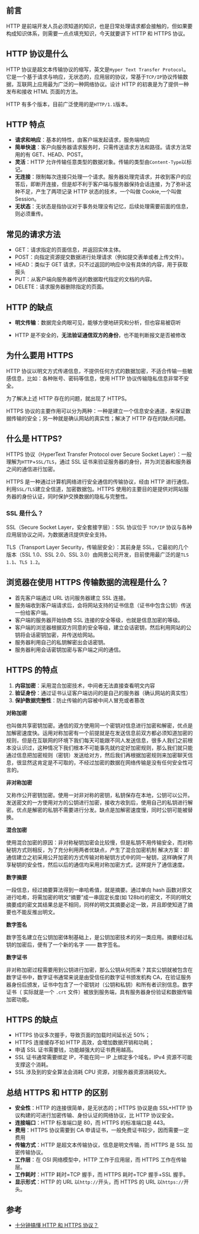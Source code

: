 ## 前言

HTTP 是前端开发人员必须知道的知识，也是日常处理请求都会接触的，但如果要构成知识体系，则需要一点点填充知识，今天就要讲下 HTTP 和 HTTPS 协议。

## HTTP 协议是什么

HTTP 协议是超文本传输协议的缩写，英文是`Hyper Text Transfer Protocol`。它是一个基于请求与响应，无状态的，应用层的协议，常基于`TCP/IP`协议传输数据，互联网上应用最为广泛的一种网络协议。设计 HTTP 的初衷是为了提供一种发布和接收 HTML 页面的方法。

HTTP 有多个版本，目前广泛使用的是`HTTP/1.1`版本。

## HTTP 特点

- **请求和响应**：基本的特性，由客户端发起请求，服务端响应
- **简单快速**：客户向服务器请求服务时，只需传送请求方法和路径。请求方法常用的有 GET、HEAD、POST。
- **灵活**：HTTP 允许传输任意类型的数据对象。传输的类型由`Content-Type`以标记。
- **无连接**：限制每次连接只处理一个请求。服务器处理完请求，并收到客户的应答后，即断开连接，但是却不利于客户端与服务器保持会话连接，为了弥补这种不足，产生了两项记录 HTTP 状态的技术，一个叫做 Cookie,一个叫做 Session。
- **无状态**：无状态是指协议对于事务处理没有记忆，后续处理需要前面的信息，则必须重传。

## 常见的请求方法

- GET：请求指定的页面信息，并返回实体主体。
- POST：向指定资源提交数据进行处理请求（例如提交表单或者上传文件）。
- HEAD：类似于 GET 请求，只不过返回的响应中没有具体的内容，用于获取报头
- PUT：从客户端向服务器传送的数据取代指定的文档的内容。
- DELETE：请求服务器删除指定的页面。

## HTTP 的缺点

- **明文传输**：数据完全肉眼可见，能够方便地研究和分析，但也容易被窃听

- HTTP 是不安全的，**无法验证通信双方的身份**，也不能判断报文是否被修改

## 为什么要用 HTTPS

HTTP 协议以明文方式传递信息，不提供任何方式的数据加密，不适合传输一些敏感信息，比如：各种账号、密码等信息，使用 HTTP 协议传输隐私信息非常不安全。

为了解决上述 HTTP 存在的问题，就出现了 HTTPS。

HTTPS 协议的主要作用可以分为两种：一种是建立一个信息安全通道，来保证数据传输的安全；另一种就是确认网站的真实性；解决了 HTTP 存在的缺点问题。

## 什么是 HTTPS?

HTTPS 协议（HyperText Transfer Protocol over Secure Socket Layer）：一般理解为`HTTP`+`SSL/TLS`，通过 SSL 证书来验证服务器的身份，并为浏览器和服务器之间的通信进行加密。

HTTPS 是一种通过计算机网络进行安全通信的传输协议，经由 HTTP 进行通信，利用`SSL/TLS`建立全信道，加密数据包。HTTPS 使用的主要目的是提供对网站服务器的身份认证，同时保护交换数据的隐私与完整性。

### SSL 是什么？

SSL（Secure Socket Layer，安全套接字层）：SSL 协议位于 `TCP/IP` 协议与各种应用层协议之间，为数据通讯提供安全支持。

TLS（Transport Layer Security，传输层安全）：其前身是 SSL，它最初的几个版本（SSL 1.0、SSL 2.0、SSL 3.0）由网景公司开发，目前使用最广泛的是`TLS 1.1`、`TLS 1.2`。

## 浏览器在使用 HTTPS 传输数据的流程是什么？

- 首先客户端通过 URL 访问服务器建立 SSL 连接。
- 服务端收到客户端请求后，会将网站支持的证书信息（证书中包含公钥）传送一份给客户端。
- 客户端的服务器开始协商 SSL 连接的安全等级，也就是信息加密的等级。
- 客户端的浏览器根据双方同意的安全等级，建立会话密钥，然后利用网站的公钥将会话密钥加密，并传送给网站。
- 服务器利用自己的私钥解密出会话密钥。
- 服务器利用会话密钥加密与客户端之间的通信。

## HTTPS 的特点

1. **内容加密**：采用混合加密技术，中间者无法直接查看明文内容
2. **验证身份**：通过证书认证客户端访问的是自己的服务器（确认网站的真实性）
3. **保护数据完整性**：防止传输的内容被中间人冒充或者篡改

**对称加密**

也叫做共享密钥加密。通信的双方使用同一个密钥对信息进行加密和解密，优点是加解密速度快。运用对称加密有一个前提就是在发送信息前双方都必须知道加密的规则，但是在互联网的环境下我们每天可能跟不同人发送信息，很多人我们之前根本没认识过，这种情况下我们根本不可能事先就约定好加密规则，那么我们就只能通过信息把加密规则（密钥）发送给对方，然后我们再根据加密规则来加密聊天信息，很显然这肯定是不可取的，不经过加密的数据在网络传输是没有任何安全性可言的。

**非对称加密**

又称作公开密钥加密。使用一对非对称的密钥，私钥保存在本地，公钥可以公开。发送密文的一方使用对方的公钥进行加密，接收方收到后，使用自己的私钥进行解密。优点是解密的私钥不需要进行分发。缺点是加解密速度慢，同时公钥可能被替换。

**混合加密**

使用混合加密的原因：非对称秘钥加密会比较慢，但是私钥不用传输安全，而对称秘钥方式则相反，为了充分利用两者优缺点，产生了混合加密机制
解决方案：即通信建立之初采用公开加密的方式传输对称秘钥方式中的同一秘钥，这样确保了共享秘钥的安全性，然后以后的通信均采用对称加密方式，这样提升了通信速度。

**数字摘要**

一段信息，经过摘要算法得到一串哈希值，就是摘要。通过单向 hash 函数对原文进行哈希，将需加密的明文“摘要”成一串固定长度(如 128bit)的密文，不同的明文摘要成的密文其结果总是不相同，同样的明文其摘要必定一致，并且即使知道了摘要也不能反推出明文。

**数字签名**

数字签名建立在公钥加密体制基础上，是公钥加密技术的另一类应用。摘要经过私钥的加密后，便有了一个新的名字 —— 数字签名。

**数字证书**

非对称加密过程需要用到公钥进行加密，那么公钥从何而来？其实公钥就被包含在数字证书中，数字证书通常来说是由受信任的数字证书颁发机构 CA，在验证服务器身份后颁发，证书中包含了一个密钥对（公钥和私钥）和所有者识别信息。数字证书（
实际就是一个 `.crt` 文件）被放到服务端，具有服务器身份验证和数据传输加密功能。

## HTTPS 的缺点

- HTTPS 协议多次握手，导致页面的加载时间延长近 50%；
- HTTPS 连接缓存不如 HTTP 高效，会增加数据开销和功耗；
- 申请 SSL 证书需要钱，功能越强大的证书费用越高。
- SSL 证书通常需要绑定 IP，不能在同一 IP 上绑定多个域名，IPv4 资源不可能支撑这个消耗。
- SSL 涉及到的安全算法会消耗 CPU 资源，对服务器资源消耗较大。

## 总结 HTTPS 和 HTTP 的区别

- **安全性**：HTTP 的连接很简单，是无状态的；HTTPS 协议是由 SSL+HTTP 协议构建的可进行加密传输、身份认证的网络协议，比 HTTP 协议安全。
- **连接端口**：HTTP 标准端口是 80，而 HTTPS 的标准端口是 443。
- **费用**：HTTPS 协议需要到 CA 申请证书，一般免费证书较少，因而需要一定费用
- **传输方式**：HTTP 是超文本传输协议，信息是明文传输，而 HTTPS 是 SSL 加密传输协议。
- **工作层**：在 OSI 网络模型中，HTTP 工作于应用层，而 HTTPS 工作在传输层。
- **工作耗时**：HTTP 耗时=TCP 握手，而 HTTPS 耗时=TCP 握手+SSL 握手。
- **显示形式**：HTTP 的 URL 以`http://`开头，而 HTTPS 的 URL 以`https://`开头。

## 参考

- [十分钟搞懂 HTTP 和 HTTPS 协议？](https://zhuanlan.zhihu.com/p/72616216)
